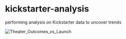 # kickstarter-analysis
performing analysis on Kickstarter data to uncover trends

![Theater_Outcomes_vs_Launch](https://user-images.githubusercontent.com/105955544/173979621-ba2feef2-1cc0-4233-99a7-ef43ec946bc7.png)
